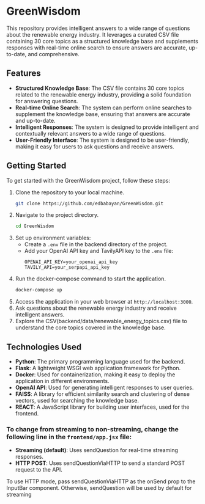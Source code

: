 # GreenWisdom

This repository provides intelligent answers to a wide range of questions about the renewable energy industry. It leverages a curated CSV file containing 30 core topics as a structured knowledge base and supplements responses with real-time online search to ensure answers are accurate, up-to-date, and comprehensive.

## Features
- **Structured Knowledge Base**: The CSV file contains 30 core topics related to the renewable energy industry, providing a solid foundation for answering questions.
- **Real-time Online Search**: The system can perform online searches to supplement the knowledge base, ensuring that answers are accurate and up-to-date.
- **Intelligent Responses**: The system is designed to provide intelligent and contextually relevant answers to a wide range of questions.
- **User-Friendly Interface**: The system is designed to be user-friendly, making it easy for users to ask questions and receive answers.

## Getting Started
To get started with the GreenWisdom project, follow these steps:
1. Clone the repository to your local machine.
    ```bash
    git clone https://github.com/edbabayan/GreenWisdom.git
   ```
2. Navigate to the project directory.
    ```bash
    cd GreenWisdom
    ```
3. Set up environment variables:
    - Create a `.env` file in the backend directory of the project.
    - Add your OpenAI API key and TavilyAPI key to the `.env` file:
      ```plaintext
      OPENAI_API_KEY=your_openai_api_key
      TAVILY_API=your_serpapi_api_key
      ```
4. Run the docker-compose command to start the application.
    ```bash
    docker-compose up
    ```
5. Access the application in your web browser at `http://localhost:3000`.
6. Ask questions about the renewable energy industry and receive intelligent answers.
7. Explore the CSV(backend/data/renewable_energy_topics.csv) file to understand the core topics covered in the knowledge base.

## Technologies Used
- **Python**: The primary programming language used for the backend.
- **Flask**: A lightweight WSGI web application framework for Python.
- **Docker**: Used for containerization, making it easy to deploy the application in different environments.
- **OpenAI API**: Used for generating intelligent responses to user queries.
- **FAISS**: A library for efficient similarity search and clustering of dense vectors, used for searching the knowledge base.
- **REACT**: A JavaScript library for building user interfaces, used for the frontend.

### To change from streaming to non-streaming, change the following line in the `frontend/app.jsx` file:
- **Streaming (default)**: Uses sendQuestion for real-time streaming responses.
- **HTTP POST**: Uses sendQuestionViaHTTP to send a standard POST request to the API.

To use HTTP mode, pass sendQuestionViaHTTP as the onSend prop to the InputBar component. Otherwise, sendQuestion will be used by default for streaming